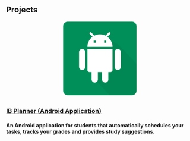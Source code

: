 ## Projects


<p align = "center">
  <img width="200" height="200" src="/images/ib-planner/cover.png">
</p>

##
          

<p align = "center"> <h3> <a href="/ib-planner/Page_A"> IB Planner (Android Application) </a> </h3> </p>
  <h4> An Android application for students that automatically schedules your tasks, tracks your grades and provides study suggestions. </h4>

  

